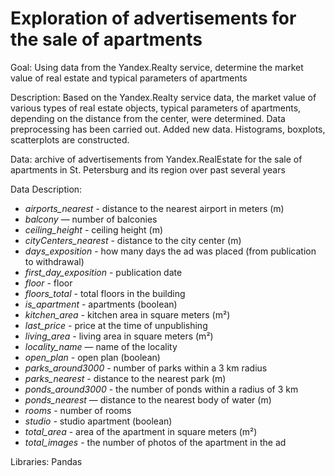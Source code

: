 # Exploration of advertisements for the sale of apartments

Goal: Using data from the Yandex.Realty service, determine the market value of real estate and typical parameters of apartments 

Description: Based on the Yandex.Realty service data, the market value of various types of real estate objects, typical parameters of apartments, depending on the distance from the center, were determined. Data preprocessing has been carried out. Added new data. Histograms, boxplots, scatterplots are constructed.

Data: archive of advertisements from Yandex.RealEstate for the sale of apartments in St. Petersburg and its region over past several years

Data Description:
* *airports_nearest* - distance to the nearest airport in meters (m)
* *balcony* — number of balconies
* *ceiling_height* - ceiling height (m)
* *cityCenters_nearest* - distance to the city center (m)
* *days_exposition* - how many days the ad was placed (from publication to withdrawal)
* *first_day_exposition* - publication date
* *floor* - floor
* *floors_total* - total floors in the building
* *is_apartment* - apartments (boolean)
* *kitchen_area* - kitchen area in square meters (m²)
* *last_price* - price at the time of unpublishing
* *living_area* - living area in square meters (m²)
* *locality_name* — name of the locality
* *open_plan* - open plan (boolean)
* *parks_around3000* - number of parks within a 3 km radius
* *parks_nearest* - distance to the nearest park (m)
* *ponds_around3000* - the number of ponds within a radius of 3 km
* *ponds_nearest* — distance to the nearest body of water (m)
* *rooms* - number of rooms
* *studio* - studio apartment (boolean)
* *total_area* - area of the apartment in square meters (m²)
* *total_images* - the number of photos of the apartment in the ad
 

Libraries: Pandas
